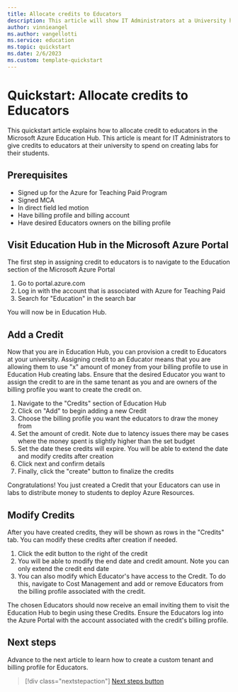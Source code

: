 ```yaml
---
title: Allocate credits to Educators
description: This article will show IT Administrators at a University how to assign credits to Educators to use in Education Hub labs
author: vinnieangel
ms.author: vangellotti
ms.service: education
ms.topic: quickstart
ms.date: 2/6/2023
ms.custom: template-quickstart
---
```


# Quickstart: Allocate credits to Educators

This quickstart article explains how to allocate credit to educators in the Microsoft Azure Education Hub. This article is meant for IT Administrators to give credits to educators at their university to spend on creating labs for their students.

## Prerequisites

- Signed up for the Azure for Teaching Paid Program
- Signed MCA
- In direct field led motion
- Have billing profile and billing account
- Have desired Educators owners on the billing profile

## Visit Education Hub in the Microsoft Azure Portal

The first step in assigning credit to educators is to navigate to the Education section of the Microsoft Azure Portal

1. Go to portal.azure.com
2. Log in with the account that is associated with Azure for Teaching Paid
3. Search for "Education" in the search bar

You will now be in Education Hub.

## Add a Credit

Now that you are in Education Hub, you can provision a credit to Educators at your university. Assigning credit to an Educator means that you are allowing them to use "x" amount of money from your billing profile to use in Education Hub creating labs. Ensure that the desired Educator you want to assign the credit to are in the same tenant as you and are owners of the billing profile you want to create the credit on.

1. Navigate to the "Credits" section of Education Hub
2. Click on "Add" to begin adding a new Credit
3. Choose the billing profile you want the educators to draw the money from
4. Set the amount of credit. Note due to latency issues there may be cases where the money spent is slightly higher than the set budget
5. Set the date these credits will expire. You will be able to extend the date and modify credits after creation
6. Click next and confirm details
7. Finally, click the "create" button to finalize the credits

Congratulations! You just created a Credit that your Educators can use in labs to distribute money to students to deploy Azure Resources.

## Modify Credits

After you have created credits, they will be shown as rows in the "Credits" tab. You can modify these credits after creation if needed.

1. Click the edit button to the right of the credit
2. You will be able to modify the end date and credit amount. Note you can only extend the credit end date
3. You can also modify which Educator's have access to the Credit. To do this, navigate to Cost Management and add or remove Educators from the billing profile associated with the credit.

The chosen Educators should now receive an email inviting them to visit the Education Hub to begin using these Credits. Ensure the Educators log into the Azure Portal with the account associated with the credit's billing profile.

## Next steps

Advance to the next article to learn how to create a custom tenant and billing profile for Educators.
> [!div class="nextstepaction"]
> [Next steps button](contribute-how-to-mvc-quickstart.md)
